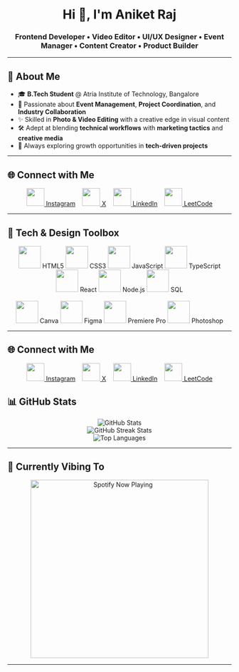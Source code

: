 <!-- Profile Header -->
<h1 align="center">Hi 👋, I'm Aniket Raj</h1>
<h3 align="center">Frontend Developer • Video Editor • UI/UX Designer • Event Manager • Content Creator • Product Builder</h3>

---

## 🚀 About Me  

- 🎓 **B.Tech Student** @ Atria Institute of Technology, Bangalore  
- 🎯 Passionate about **Event Management**, **Project Coordination**, and **Industry Collaboration**  
- ✨ Skilled in **Photo & Video Editing** with a creative edge in visual content  
- 🛠️ Adept at blending **technical workflows** with **marketing tactics** and **creative media**  
- 🌱 Always exploring growth opportunities in **tech-driven projects**  

---

## 🌐 Connect with Me
<p align="center">
  <a href="https://www.instagram.com/theanikeeeeet/" target="_blank"><img src="https://cdn.jsdelivr.net/gh/simple-icons/simple-icons/icons/instagram.svg" width="40"/> Instagram</a> &nbsp;&nbsp;
  <a href="https://x.com/theanikeeeeet" target="_blank"><img src="https://cdn.jsdelivr.net/gh/simple-icons/simple-icons/icons/x.svg" width="40"/> X</a> &nbsp;&nbsp;
  <a href="https://www.linkedin.com/in/aniket-raj-b2478b292/" target="_blank"><img src="https://cdn.jsdelivr.net/gh/simple-icons/simple-icons/icons/linkedin.svg" width="40"/> LinkedIn</a> &nbsp;&nbsp;
  <a href="https://leetcode.com/u/theanikeeeeet/" target="_blank"><img src="https://cdn.jsdelivr.net/gh/simple-icons/simple-icons/icons/leetcode.svg" width="40"/> LeetCode</a>
</p>

---

## 🧰 Tech & Design Toolbox
<p align="center">
  <!-- Languages & Frameworks -->
  <img src="https://cdn.jsdelivr.net/gh/devicons/devicon/icons/html5/html5-original.svg" width="50"/> HTML5
  <img src="https://cdn.jsdelivr.net/gh/devicons/devicon/icons/css3/css3-original.svg" width="50"/> CSS3
  <img src="https://cdn.jsdelivr.net/gh/devicons/devicon/icons/javascript/javascript-original.svg" width="50"/> JavaScript
  <img src="https://cdn.jsdelivr.net/gh/devicons/devicon/icons/typescript/typescript-original.svg" width="50"/> TypeScript
  <img src="https://cdn.jsdelivr.net/gh/devicons/devicon/icons/react/react-original.svg" width="50"/> React
  <img src="https://cdn.jsdelivr.net/gh/devicons/devicon/icons/nodejs/nodejs-original.svg" width="50"/> Node.js
  <img src="https://cdn.jsdelivr.net/gh/devicons/devicon/icons/postgresql/postgresql-original.svg" width="50"/> SQL
  <br><br>
  <!-- Design & Editing Tools -->
  <img src="https://cdn.jsdelivr.net/gh/simple-icons/simple-icons/icons/canva.svg" width="50"/> Canva
  <img src="https://cdn.jsdelivr.net/gh/devicons/devicon/icons/figma/figma-original.svg" width="50"/> Figma
  <img src="https://cdn.jsdelivr.net/gh/simple-icons/simple-icons/icons/adobepremierepro.svg" width="50"/> Premiere Pro
  <img src="https://cdn.jsdelivr.net/gh/devicons/devicon/icons/photoshop/photoshop-plain.svg" width="50"/> Photoshop
</p>

---


## 🌐 Connect with Me
<p align="center">
  <a href="https://www.instagram.com/theanikeeeeet/" target="_blank"><img src="https://cdn.jsdelivr.net/gh/simple-icons/simple-icons/icons/instagram.svg" width="40"/> Instagram</a> &nbsp;&nbsp;
  <a href="https://x.com/theanikeeeeet" target="_blank"><img src="https://cdn.jsdelivr.net/gh/simple-icons/simple-icons/icons/x.svg" width="40"/> X</a> &nbsp;&nbsp;
  <a href="https://www.linkedin.com/in/aniket-raj-b2478b292/" target="_blank"><img src="https://cdn.jsdelivr.net/gh/simple-icons/simple-icons/icons/linkedin.svg" width="40"/> LinkedIn</a> &nbsp;&nbsp;
  <a href="https://leetcode.com/u/theanikeeeeet/" target="_blank"><img src="https://cdn.jsdelivr.net/gh/simple-icons/simple-icons/icons/leetcode.svg" width="40"/> LeetCode</a>
</p>

## 📊 GitHub Stats  

<p align="center">
  <img src="https://github-readme-stats.vercel.app/api?username=theanikeeeeet&show_icons=true&theme=radical" alt="GitHub Stats" />
  <br>
  <img src="https://github-readme-streak-stats.herokuapp.com/?user=theanikeeeeet&theme=radical" alt="GitHub Streak Stats" />
  <br>
  <img src="https://github-readme-stats.vercel.app/api/top-langs/?username=theanikeeeeet&layout=compact&theme=radical" alt="Top Languages" />
</p>

---

## 🎵 Currently Vibing To  

<p align="center">
  <a href="https://open.spotify.com/user/lckssbfpmf96of81p37dh51ce" target="_blank">
    <img src="https://spotify-github-profile.kittinanx.com/api/view?uid=lckssbfpmf96of81p37dh51ce&cover_image=true&theme=novatorem&show_offline=false&background_color=121212&bar_color=53b14f&bar_color_cover=true" alt="Spotify Now Playing" width="400"/>
  </a>
</p>

---
